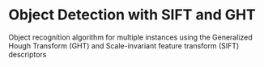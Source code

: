 # Object Detection with SIFT and GHT
Object recognition algorithm for multiple instances using the Generalized Hough Transform (GHT) and Scale-invariant feature transform (SIFT) descriptors
